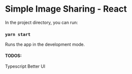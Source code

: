 # Simple Image Sharing - React

In the project directory, you can run:

### `yarn start`

Runs the app in the development mode.

#### TODOS:
Typescript
Better UI
